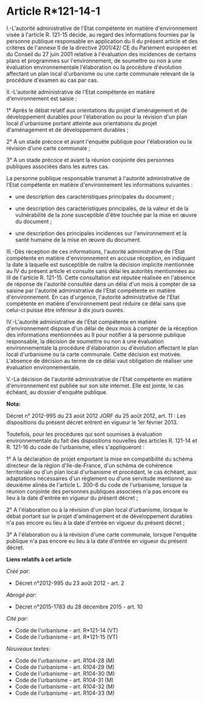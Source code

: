 # Article R*121-14-1

I.-L'autorité administrative de l'Etat compétente en matière d'environnement visée à l'article R. 121-15 décide, au regard
des informations fournies par la personne publique responsable en application du II du présent article et des critères de
l'annexe II de la directive 2001/42/ CE du Parlement européen et du Conseil du 27 juin 2001 relative à l'évaluation des
incidences de certains plans et programmes sur l'environnement, de soumettre ou non à une évaluation environnementale
l'élaboration ou la procédure d'évolution affectant un plan local d'urbanisme ou une carte communale relevant de la procédure
d'examen au cas par cas. 

II.-L'autorité administrative de l'Etat compétente en matière d'environnement est saisie : 

1° Après le débat relatif aux orientations du projet d'aménagement et de développement durables pour l'élaboration ou pour la
révision d'un plan local d'urbanisme portant atteinte aux orientations du projet d'aménagement et de développement
durables ; 

2° A un stade précoce et avant l'enquête publique pour l'élaboration ou la révision d'une carte communale ; 

3° A un stade précoce et avant la réunion conjointe des personnes publiques associées dans les autres cas. 

La personne publique responsable transmet à l'autorité administrative de l'Etat compétente en matière d'environnement les
informations suivantes :

- une description des caractéristiques principales du document ;

- une description des caractéristiques principales, de la valeur et de la vulnérabilité de la zone susceptible d'être touchée
par la mise en œuvre du document ;

- une description des principales incidences sur l'environnement et la santé humaine de la mise en œuvre du document. 

III.-Dès réception de ces informations, l'autorité administrative de l'Etat compétente en matière d'environnement en accuse
réception, en indiquant la date à laquelle est susceptible de naître la décision implicite mentionnée au IV du présent
article et consulte sans délai les autorités mentionnées au III de l'article R. 121-15. Cette consultation est réputée
réalisée en l'absence de réponse de l'autorité consultée dans un délai d'un mois à compter de sa saisine par l'autorité
administrative de l'Etat compétente en matière d'environnement. En cas d'urgence, l'autorité administrative de l'Etat
compétente en matière d'environnement peut réduire ce délai sans que celui-ci puisse être inférieur à dix jours ouvrés. 

IV.-L'autorité administrative de l'Etat compétente en matière d'environnement dispose d'un délai de deux mois à compter de la
réception des informations mentionnées au II pour notifier à la personne publique responsable, la décision de soumettre ou
non à une évaluation environnementale la procédure d'élaboration ou d'évolution affectant le plan local d'urbanisme ou la
carte communale. Cette décision est motivée. L'absence de décision au terme de ce délai vaut obligation de réaliser une
évaluation environnementale. 

V.-La décision de l'autorité administrative de l'Etat compétente en matière d'environnement est publiée sur son site
internet. Elle est jointe, le cas échéant, au dossier d'enquête publique.

**Nota:**

Décret n° 2012-995 du 23 août 2012 JORF du 25 août 2012, art. 11 : Les dispositions du présent décret entrent en vigueur le
1er février 2013.

Toutefois, pour les procédures qui sont soumises à évaluation environnementale du fait des dispositions nouvelles des
articles R. 121-14 et R. 121-16 du code de l'urbanisme, elles s'appliqueront :

1° A la déclaration de projet emportant la mise en compatibilité du schéma directeur de la région d'Ile-de-France, d'un
schéma de cohérence territoriale ou d'un plan local d'urbanisme et procédant, le cas échéant, aux adaptations nécessaires
d'un règlement ou d'une servitude mentionné au deuxième alinéa de l'article L. 300-6 du code de l'urbanisme, lorsque la
réunion conjointe des personnes publiques associées n'a pas encore eu lieu à la date d'entrée en vigueur du présent décret ;

2° A l'élaboration ou à la révision d'un plan local d'urbanisme, lorsque le débat portant sur le projet d'aménagement et de
développement durables n'a pas encore eu lieu à la date d'entrée en vigueur du présent décret ;

3° A l'élaboration ou à la révision d'une carte communale, lorsque l'enquête publique n'a pas encore eu lieu à la date
d'entrée en vigueur du présent décret.

**Liens relatifs à cet article**

_Créé par_:

  - Décret n°2012-995 du 23 août 2012 - art. 2

_Abrogé par_:

  - Décret n°2015-1783 du 28 décembre 2015 - art. 10

_Cité par_:

  - Code de l'urbanisme - art. R*121-14 (VT)
  - Code de l'urbanisme - art. R*121-15 (VT)

_Nouveaux textes_:

  - Code de l'urbanisme - art. R104-28 (M)
  - Code de l'urbanisme - art. R104-29 (M)
  - Code de l'urbanisme - art. R104-30 (M)
  - Code de l'urbanisme - art. R104-31 (M)
  - Code de l'urbanisme - art. R104-32 (M)
  - Code de l'urbanisme - art. R104-33 (M)
